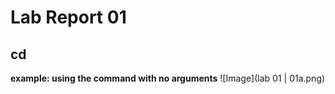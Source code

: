 # Lab Report 01

## cd 
**example: using the command with no arguments**
![Image](lab 01 | 01a.png)
